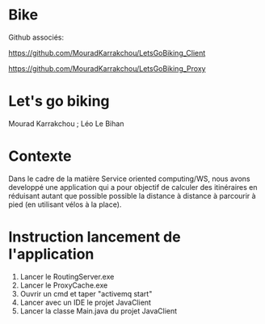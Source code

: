 # Bike
Github associés: 

https://github.com/MouradKarrakchou/LetsGoBiking_Client

https://github.com/MouradKarrakchou/LetsGoBiking_Proxy

# Let's go biking
 Mourad Karrakchou ; Léo Le Bihan
# Contexte
Dans le cadre de la matière Service oriented computing/WS, nous avons developpé une application qui a pour objectif de calculer des itinéraires en réduisant autant que possible possible la distance à distance à parcourir à pied (en utilisant vélos à la place).

# Instruction lancement de l'application
1) Lancer le RoutingServer.exe
2) Lancer le ProxyCache.exe
3) Ouvrir un cmd et taper "activemq start"
4) Lancer avec un IDE le projet JavaClient
5) Lancer la classe Main.java du projet JavaClient
